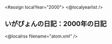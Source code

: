 <#assign localYear="2000">
<@localyearlist />

## いがぴょんの日記：2000年の日記

<@localrss filename="atom.xml" />
